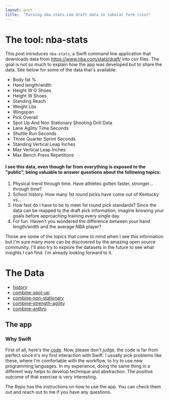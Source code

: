 ```yaml
---
layout: post
title:  "Parsing nba.stats.com draft data in tabular form (csv)"
---
```


# The tool: nba-stats

This post introduces `nba-stats`, a Swift command line application that downloads data from https://www.nba.com/stats/draft/ into csv files. The goal is not so much to explain how the app was developed but to share the data. See below for some of the data that's available:

* Body fat %
* Hand length/width
* Height W O Shoes
* Height W Shoes
* Standing Reach
* Weight Lbs
* Wingspan
* Pick Overall
* Spot Up And Non Stationary Shooting Drill Data
* Lane Agility Time Seconds
* Shuttle Run Seconds
* Three Quarter Sprint Seconds
* Standing Vertical Leap Inches
* Max Vertical Leap Inches
* Max Bench Press Repetitions

#### I see this data, even though far from everything is exposed to the "public", being valuable to answer questions about the following topics:
1. Physical trend through time. Have athletes gotten faster, stronger... through time?
2. School history. How many 1st round picks have come out of Kentucky  vs...
3. How fast do I have to be to meet 1st round pick standards? Since the data can be mapped to the draft pick information, imagine knowing your goals before approaching training every single day.
4. For fun. Haven't you wondered the difference between your hand length/width and the average NBA player?

Those are some of the topics that come to mind when I see this information but I'm sure many more can be discovered by the amazing open source community. I'll also try to explore the datasets in the future to see what insights I can find. I'm already looking forward to it.

# The Data
* [history](https://nba-stats-draft.s3.amazonaws.com/history.tgz)
* [combine-spot-up](https://nba-stats-draft.s3.amazonaws.com/spotup.tgz)
* [combine-non-stationary](https://nba-stats-draft.s3.amazonaws.com/nonstationary.tgz)
* [combine-strength-agility](https://nba-stats-draft.s3.amazonaws.com/strengthagility.tgz)
* [combine-anthro](https://nba-stats-draft.s3.amazonaws.com/antro.tgz)


## The app

### Why Swift
First of all, here's the [code](https://github.com/theccalderon/draft-combine-scrapper). Now, please don't judge, the code is far from perfect since it's my first interaction with Swift. I usually pick problems like these, where I'm comfortable with the workflow, to try to use new programming languages. In my experience, doing the same thing in a different way helps to develop technique and abstraction. The positive outcome of that exercise is very interesting.

The Repo has the instructions on how to use the app. You can check them out and reach out to me if you have any questions.

